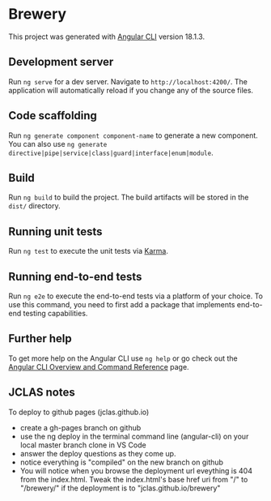 # Brewery

This project was generated with [Angular CLI](https://github.com/angular/angular-cli) version 18.1.3.

## Development server

Run `ng serve` for a dev server. Navigate to `http://localhost:4200/`. The application will automatically reload if you change any of the source files.

## Code scaffolding

Run `ng generate component component-name` to generate a new component. You can also use `ng generate directive|pipe|service|class|guard|interface|enum|module`.

## Build

Run `ng build` to build the project. The build artifacts will be stored in the `dist/` directory.

## Running unit tests

Run `ng test` to execute the unit tests via [Karma](https://karma-runner.github.io).

## Running end-to-end tests

Run `ng e2e` to execute the end-to-end tests via a platform of your choice. To use this command, you need to first add a package that implements end-to-end testing capabilities.

## Further help

To get more help on the Angular CLI use `ng help` or go check out the [Angular CLI Overview and Command Reference](https://angular.dev/tools/cli) page.


## JCLAS notes
To deploy to github pages (jclas.github.io) 
- create a gh-pages branch on github
- use the ng deploy in the terminal command line (angular-cli) on your local master branch clone in VS Code
- answer the deploy questions as they come up.
- notice everything is "compiled" on the new branch on github
- You will notice when you browse the deployment url eveything is 404 from the index.html. Tweak the index.html's base href uri from "/" to "/brewery/" if the deployment is to "jclas.github.io/brewery"

  
